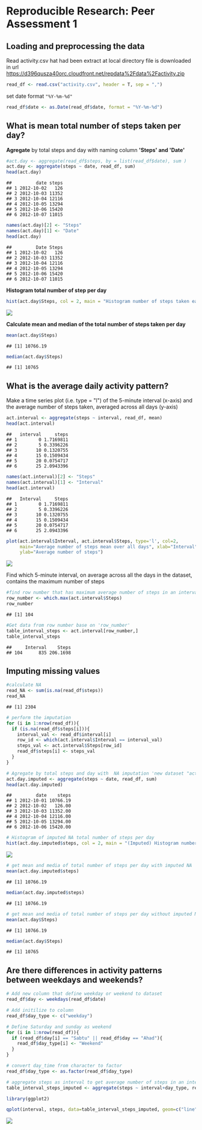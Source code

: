 # Reproducible Research: Peer Assessment 1


## Loading and preprocessing the data

Read activity.csv hat had been extract at local directory
file is downloaded in url https://d396qusza40orc.cloudfront.net/repdata%2Fdata%2Factivity.zip


```r
read_df <- read.csv("activity.csv", header = T, sep = ",")
```

set date format `"%Y-%m-%d"`


```r
read_df$date <- as.Date(read_df$date, format = "%Y-%m-%d")
```
## What is mean total number of steps taken per day?

**Agregate** by total steps and day with naming column **'Steps' and 'Date'**


```r
#act.day <- aggregate(read_df$steps, by = list(read_df$date), sum )
act.day <- aggregate(steps ~ date, read_df, sum)
head(act.day)
```

```
##         date steps
## 1 2012-10-02   126
## 2 2012-10-03 11352
## 3 2012-10-04 12116
## 4 2012-10-05 13294
## 5 2012-10-06 15420
## 6 2012-10-07 11015
```

```r
names(act.day)[2] <- "Steps"
names(act.day)[1] <- "Date"
head(act.day)
```

```
##         Date Steps
## 1 2012-10-02   126
## 2 2012-10-03 11352
## 3 2012-10-04 12116
## 4 2012-10-05 13294
## 5 2012-10-06 15420
## 6 2012-10-07 11015
```
**Histogram total number of step per day**


```r
hist(act.day$Steps, col = 2, main = "Histogram number of steps taken each day", xlab = "Total number of steps taken each day")
```

![](PA1_template_files/figure-html/unnamed-chunk-4-1.png) 

**Calculate mean and median of the total number of steps taken per day**

```r
mean(act.day$Steps)
```

```
## [1] 10766.19
```

```r
median(act.day$Steps)
```

```
## [1] 10765
```

## What is the average daily activity pattern?

Make a time series plot (i.e. type = "l") of the 5-minute interval (x-axis) and the average number of steps taken, averaged across all days (y-axis)


```r
act.interval <- aggregate(steps ~ interval, read_df, mean)
head(act.interval)
```

```
##   interval     steps
## 1        0 1.7169811
## 2        5 0.3396226
## 3       10 0.1320755
## 4       15 0.1509434
## 5       20 0.0754717
## 6       25 2.0943396
```

```r
names(act.interval)[2] <- "Steps"
names(act.interval)[1] <- "Interval"
head(act.interval)
```

```
##   Interval     Steps
## 1        0 1.7169811
## 2        5 0.3396226
## 3       10 0.1320755
## 4       15 0.1509434
## 5       20 0.0754717
## 6       25 2.0943396
```

```r
plot(act.interval$Interval, act.interval$Steps, type='l', col=2, 
     main="Average number of steps mean over all days", xlab="Interval", 
     ylab="Average number of steps")
```

![](PA1_template_files/figure-html/unnamed-chunk-6-1.png) 

Find which 5-minute interval, on average across all the days in the dataset, contains the maximum number of steps


```r
#find row number that has maximum average number of steps in an interval
row_number <- which.max(act.interval$Steps)
row_number
```

```
## [1] 104
```

```r
#Get data from row number base on 'row_number'
table_interval_steps <- act.interval[row_number,]
table_interval_steps
```

```
##     Interval    Steps
## 104      835 206.1698
```

## Imputing missing values


```r
#calculate NA 
read_NA <- sum(is.na(read_df$steps))
read_NA
```

```
## [1] 2304
```

```r
# perform the imputation
for (i in 1:nrow(read_df)){
  if (is.na(read_df$steps[i])){
    interval_val <- read_df$interval[i]
    row_id <- which(act.interval$Interval == interval_val)
    steps_val <- act.interval$Steps[row_id]
    read_df$steps[i] <- steps_val
  }
}

# Agregate by total steps and day with  NA imputation 'new dataset "act.day.imputed"' 
act.day.imputed <- aggregate(steps ~ date, read_df, sum)
head(act.day.imputed)
```

```
##         date    steps
## 1 2012-10-01 10766.19
## 2 2012-10-02   126.00
## 3 2012-10-03 11352.00
## 4 2012-10-04 12116.00
## 5 2012-10-05 13294.00
## 6 2012-10-06 15420.00
```

```r
# Histogram of imputed NA total number of steps per day 
hist(act.day.imputed$steps, col = 2, main = "(Imputed) Histogram number of steps taken each day", xlab = "Total number of steps taken each day")
```

![](PA1_template_files/figure-html/unnamed-chunk-8-1.png) 

```r
# get mean and media of total number of steps per day with imputed NA
mean(act.day.imputed$steps)
```

```
## [1] 10766.19
```

```r
median(act.day.imputed$steps)
```

```
## [1] 10766.19
```

```r
# get mean and media of total number of steps per day without imputed NA
mean(act.day$Steps)
```

```
## [1] 10766.19
```

```r
median(act.day$Steps)
```

```
## [1] 10765
```


## Are there differences in activity patterns between weekdays and weekends?


```r
# Add new column that define weekday or weekend to dataset
read_df$day <- weekdays(read_df$date)

# Add initilize to column
read_df$day_type <- c("weekday")

# Define Saturday and sunday as weekend
for (i in 1:nrow(read_df)){
  if (read_df$day[i] == "Sabtu" || read_df$day == "Ahad"){
    read_df$day_type[i] <- "Weekend"
  }
}

# convert day_time from character to factor
read_df$day_type <- as.factor(read_df$day_type)

# aggregate steps as interval to get average number of steps in an interval across all days
table_interval_steps_imputed <- aggregate(steps ~ interval+day_type, read_df, mean)

library(ggplot2)

qplot(interval, steps, data=table_interval_steps_imputed, geom=c("line"), xlab="Interval", ylab="Number of steps", main="") + facet_wrap(~ day_type, ncol=2)
```

![](PA1_template_files/figure-html/unnamed-chunk-9-1.png) 

